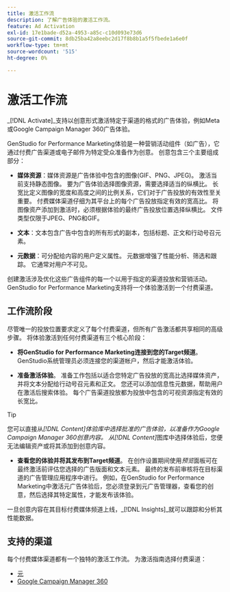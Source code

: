 ```yaml
---
title: 激活工作流
description: 了解广告体验的激活工作流。
feature: Ad Activation
exl-id: 17e1bade-d52a-4953-a85c-c10d093e73d6
source-git-commit: 8db25ba42a8eebc2d17f8b8b1a5f5fbede1a6e0f
workflow-type: tm+mt
source-wordcount: '515'
ht-degree: 0%

---
```


# 激活工作流

_[!DNL Activate]_支持以创意形式激活特定于渠道的格式的广告体验，例如Meta或Google Campaign Manager 360广告体验。

GenStudio for Performance Marketing体验是一种营销活动组件（如广告），它通过付费广告渠道或电子邮件为特定受众准备作为创意。 创意包含三个主要组成部分：

* **媒体资源**：媒体资源是广告体验中包含的图像(GIF、PNG、JPEG)。 激活当前支持静态图像。
要为广告体验选择图像资源，需要选择适当的纵横比。 长宽比定义图像的宽度和高度之间的比例关系，它们对于广告投放的有效性至关重要。 付费媒体渠道仔细为其平台上的每个广告投放指定有效的宽高比。 将图像资产添加到激活时，必须根据体验的最终广告投放位置选择纵横比。 文件类型仅限于JPEG、PNG和GIF。

* **文本**：文本包含广告中包含的所有形式的副本，包括标题、正文和行动号召元素。

* **元数据**：可分配给内容的用户定义属性。 元数据增强了性能分析、筛选和跟踪。 它通常对用户不可见。

创建激活涉及优化这些广告组件的每一个以用于指定的渠道投放和营销活动。 GenStudio for Performance Marketing支持将一个体验激活到一个付费渠道。

## 工作流阶段

尽管唯一的投放位置要求定义了每个付费渠道，但所有广告激活都共享相同的高级步骤。 将体验激活到任何付费渠道有三个核心阶段：

* **将GenStudio for Performance Marketing连接到您的Target频道**。 GenStudio系统管理员必须连接您的渠道帐户，然后才能激活体验。

* **准备激活体验**。 准备工作包括以适合您特定广告投放的宽高比选择媒体资产，并将文本分配给行动号召元素和正文。 您还可以添加信息性元数据，帮助用户在激活后搜索体验。 每个广告渠道投放都为投放中包含的可视资源指定有效的长宽比。

>[!TIP]
>
>您可以直接从&#x200B;_[!DNL Content]_体验库中选择批准的广告体验，以准备作为Google Campaign Manager 360创意内容。 从_[!DNL Content]_&#x200B;图库中选择体验后，您便无法编辑资产或将其添加到创意内容。

* **查看您的体验并将其发布到Target频道**。 在创作设置期间使用&#x200B;_预览_&#x200B;面板可在最终激活前评估您选择的广告版面和文本元素。 最终的发布前审核将在目标渠道的广告管理应用程序中进行。 例如，在GenStudio for Performance Marketing中激活元广告体验后，您必须登录到元广告管理器，查看您的创意，然后选择其特定属性，才能发布该体验。

一旦创意内容在其目标付费媒体频道上线，_[!DNL Insights]_就可以跟踪和分析其性能数据。

## 支持的渠道

每个付费媒体渠道都有一个独特的激活工作流。 为激活指南选择付费渠道：

* [元](activate-meta-ad.md)
* [Google Campaign Manager 360](activate-cm360-ad.md)
